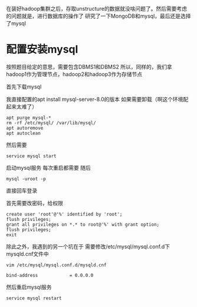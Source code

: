 在装好hadoop集群之后，存取unstructure的数据就没啥问题了。然后需要考虑的问题就是，进行数据库的操作了
研究了一下MongoDB和mysql，最后还是选择了mysql

# 配置安装mysql

按照题目给定的意思，需要包含DBMS1和DBMS2
所以，同样的，我们拿hadoop1作为管理节点，hadoop2和hadoop3作为存储节点

首先下载mysql

我直接配置的apt install mysql-server-8.0的版本
如果需要卸载（啊这个环境配起来太难了）
```
apt purge mysql-*
rm -rf /etc/mysql/ /var/lib/mysql/
apt autoremove
apt autoclean
```

然后需要
```
service mysql start
```
启动mysql服务
每次重启都需要
随后
```
mysql -uroot -p
```
直接回车登录

首先需要改密码，给权限
```
create user 'root'@'%' identified by 'root';
flush privileges;
grant all privileges on *.* to root@'%' with grant option;
flush privileges;
exit
```
除此之外，我遇到的另一个坑在于
需要修改/etc/mysql/mysql.conf.d下mysqld.cnf文件中
```
vim /etc/mysql/mysql.conf.d/mysqld.cnf

bind-address            = 0.0.0.0
```
然后重启mysql服务
```
service mysql restart
```
